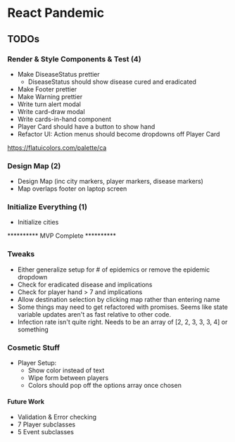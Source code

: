 # React Pandemic

## TODOs

### Render & Style Components & Test (4)
- Make DiseaseStatus prettier
    - DiseaseStatus should show disease cured and eradicated
- Make Footer prettier
- Make Warning prettier
- Write turn alert modal
- Write card-draw modal
- Write cards-in-hand component
- Player Card should have a button to show hand
- Refactor UI: Action menus should become dropdowns off Player Card

https://flatuicolors.com/palette/ca

### Design Map (2)
- Design Map (inc city markers, player markers, disease markers)
- Map overlaps footer on laptop screen

### Initialize Everything (1)
- Initialize cities

********** MVP Complete **********

### Tweaks
- Either generalize setup for # of epidemics or remove the epidemic dropdown
- Check for eradicated disease and implications
- Check for player hand > 7 and implications
- Allow destination selection by clicking map rather than entering name
- Some things may need to get refactored with promises. Seems like state variable updates aren't as fast relative to other code.
- Infection rate isn't quite right. Needs to be an array of [2, 2, 3, 3, 3, 4] or something

### Cosmetic Stuff
- Player Setup:
    - Show color instead of text
    - Wipe form between players
    - Colors should pop off the options array once chosen

#### Future Work
- Validation & Error checking
- 7 Player subclasses
- 5 Event subclasses